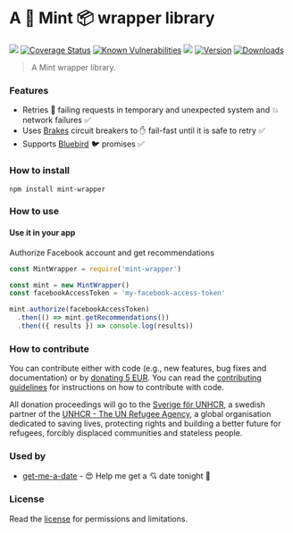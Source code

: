 # A :revolving_hearts: Mint :package: wrapper library

[![](https://github.com/hfreire/mint-wrapper/workflows/ci/badge.svg)](https://github.com/hfreire/mint-wrapper/actions?workflow=ci)
[![Coverage Status](https://coveralls.io/repos/github/hfreire/mint-wrapper/badge.svg?branch=master)](https://coveralls.io/github/hfreire/mint-wrapper?branch=master)
[![Known Vulnerabilities](https://snyk.io/test/github/hfreire/mint-wrapper/badge.svg)](https://snyk.io/test/github/hfreire/mint-wrapper)
[![](https://img.shields.io/github/release/hfreire/mint-wrapper.svg)](https://github.com/hfreire/mint-wrapper/releases)
[![Version](https://img.shields.io/npm/v/mint-wrapper.svg)](https://www.npmjs.com/package/mint-wrapper)
[![Downloads](https://img.shields.io/npm/dt/mint-wrapper.svg)](https://www.npmjs.com/package/mint-wrapper)

> A Mint wrapper library.

### Features
* Retries :shit: failing requests in temporary and unexpected system and :boom: network failures :white_check_mark:
* Uses [Brakes](https://github.com/awolden/brakes) circuit breakers to :hand: fail-fast until it is safe to retry :white_check_mark:
* Supports [Bluebird](https://github.com/petkaantonov/bluebird) :bird: promises :white_check_mark:

### How to install
```
npm install mint-wrapper
```

### How to use

#### Use it in your app
Authorize Facebook account and get recommendations
```javascript
const MintWrapper = require('mint-wrapper')

const mint = new MintWrapper()
const facebookAccessToken = 'my-facebook-access-token'

mint.authorize(facebookAccessToken)
  .then(() => mint.getRecommendations())
  .then(({ results }) => console.log(results))
```

### How to contribute
You can contribute either with code (e.g., new features, bug fixes and documentation) or by [donating 5 EUR](https://paypal.me/hfreire/5). You can read the [contributing guidelines](CONTRIBUTING.md) for instructions on how to contribute with code.

All donation proceedings will go to the [Sverige för UNHCR](https://sverigeforunhcr.se), a swedish partner of the [UNHCR - The UN Refugee Agency](http://www.unhcr.org), a global organisation dedicated to saving lives, protecting rights and building a better future for refugees, forcibly displaced communities and stateless people.

### Used by
* [get-me-a-date](https://github.com/hfreire/get-me-a-date) - :heart_eyes: Help me get a :cupid: date tonight :first_quarter_moon_with_face:

### License
Read the [license](./LICENSE.md) for permissions and limitations.
